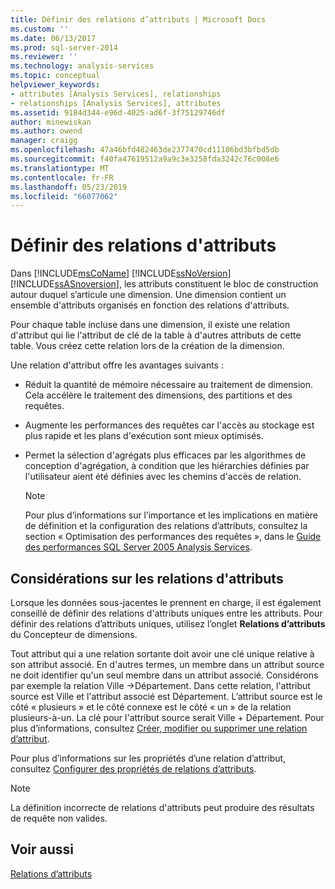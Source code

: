 ```yaml
---
title: Définir des relations d’attributs | Microsoft Docs
ms.custom: ''
ms.date: 06/13/2017
ms.prod: sql-server-2014
ms.reviewer: ''
ms.technology: analysis-services
ms.topic: conceptual
helpviewer_keywords:
- attributes [Analysis Services], relationships
- relationships [Analysis Services], attributes
ms.assetid: 9184d344-e96d-4025-ad6f-3f75129746df
author: minewiskan
ms.author: owend
manager: craigg
ms.openlocfilehash: 47a46bfd482463de2377470cd11186bd3bfbd5db
ms.sourcegitcommit: f40fa47619512a9a9c3e3258fda3242c76c008e6
ms.translationtype: MT
ms.contentlocale: fr-FR
ms.lasthandoff: 05/23/2019
ms.locfileid: "66077062"
---
```

# <a name="define-attribute-relationships"></a>Définir des relations d'attributs
  Dans [!INCLUDE[msCoName](../../includes/msconame-md.md)] [!INCLUDE[ssNoVersion](../../includes/ssnoversion-md.md)] [!INCLUDE[ssASnoversion](../../includes/ssasnoversion-md.md)], les attributs constituent le bloc de construction autour duquel s’articule une dimension. Une dimension contient un ensemble d'attributs organisés en fonction des relations d'attributs.  
  
 Pour chaque table incluse dans une dimension, il existe une relation d'attribut qui lie l'attribut de clé de la table à d'autres attributs de cette table. Vous créez cette relation lors de la création de la dimension.  
  
 Une relation d'attribut offre les avantages suivants :  
  
-   Réduit la quantité de mémoire nécessaire au traitement de dimension. Cela accélère le traitement des dimensions, des partitions et des requêtes.  
  
-   Augmente les performances des requêtes car l'accès au stockage est plus rapide et les plans d'exécution sont mieux optimisés.  
  
-   Permet la sélection d'agrégats plus efficaces par les algorithmes de conception d'agrégation, à condition que les hiérarchies définies par l'utilisateur aient été définies avec les chemins d'accès de relation.  
  
    > [!NOTE]  
    >  Pour plus d’informations sur l’importance et les implications en matière de définition et la configuration des relations d’attributs, consultez la section « Optimisation des performances des requêtes », dans le [Guide des performances SQL Server 2005 Analysis Services](https://docsbay.net/Microsoft-SQL-Server-2005-Analysis-Services-Performance-Guide).  
  
## <a name="attribute-relationship-considerations"></a>Considérations sur les relations d'attributs  
 Lorsque les données sous-jacentes le prennent en charge, il est également conseillé de définir des relations d'attributs uniques entre les attributs. Pour définir des relations d’attributs uniques, utilisez l’onglet **Relations d’attributs** du Concepteur de dimensions.  
  
 Tout attribut qui a une relation sortante doit avoir une clé unique relative à son attribut associé. En d'autres termes, un membre dans un attribut source ne doit identifier qu'un seul membre dans un attribut associé. Considérons par exemple la relation Ville ->Département. Dans cette relation, l'attribut source est Ville et l'attribut associé est Département. L’attribut source est le côté « plusieurs » et le côté connexe est le côté « un » de la relation plusieurs-à-un. La clé pour l'attribut source serait Ville + Département. Pour plus d’informations, consultez [Créer, modifier ou supprimer une relation d’attribut](attribute-relationships-create-modify-or-delete-relationship.md).  
  
 Pour plus d’informations sur les propriétés d’une relation d’attribut, consultez [Configurer des propriétés de relations d’attributs](attribute-relationships-configure-attribute-properties.md).  
  
> [!NOTE]  
>  La définition incorrecte de relations d'attributs peut produire des résultats de requête non valides.  
  
## <a name="see-also"></a>Voir aussi  
 [Relations d’attributs](../multidimensional-models-olap-logical-dimension-objects/attribute-relationships.md)  
  
  
